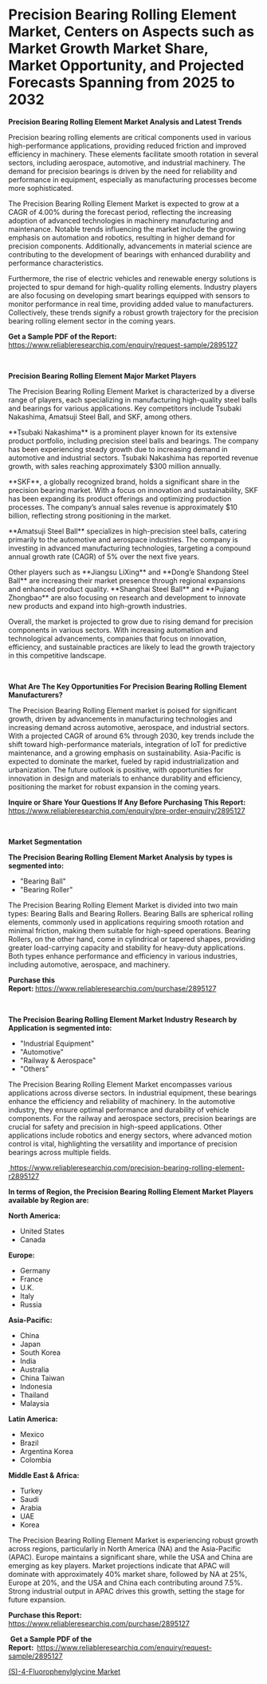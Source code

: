 <p><h1>Precision Bearing Rolling Element Market, Centers on Aspects such as Market Growth Market Share, Market Opportunity, and Projected Forecasts Spanning from 2025 to 2032</h1></p><p><strong>Precision Bearing Rolling Element Market Analysis and Latest Trends</strong></p>
<p><p>Precision bearing rolling elements are critical components used in various high-performance applications, providing reduced friction and improved efficiency in machinery. These elements facilitate smooth rotation in several sectors, including aerospace, automotive, and industrial machinery. The demand for precision bearings is driven by the need for reliability and performance in equipment, especially as manufacturing processes become more sophisticated.</p><p>The Precision Bearing Rolling Element Market is expected to grow at a CAGR of 4.00% during the forecast period, reflecting the increasing adoption of advanced technologies in machinery manufacturing and maintenance. Notable trends influencing the market include the growing emphasis on automation and robotics, resulting in higher demand for precision components. Additionally, advancements in material science are contributing to the development of bearings with enhanced durability and performance characteristics.</p><p>Furthermore, the rise of electric vehicles and renewable energy solutions is projected to spur demand for high-quality rolling elements. Industry players are also focusing on developing smart bearings equipped with sensors to monitor performance in real time, providing added value to manufacturers. Collectively, these trends signify a robust growth trajectory for the precision bearing rolling element sector in the coming years.</p></p>
<p><strong>Get a Sample PDF of the Report:&nbsp;</strong> <a href="https://www.reliableresearchiq.com/enquiry/request-sample/2895127?utm_campaign=3116&utm_medium=2&utm_source=Github&utm_content=ia&utm_term=15032025&utm_id=precision-bearing-rolling-element">https://www.reliableresearchiq.com/enquiry/request-sample/2895127</a></p>
<p>&nbsp;</p>
<p><strong>Precision Bearing Rolling Element Major Market Players</strong></p>
<p><p>The Precision Bearing Rolling Element Market is characterized by a diverse range of players, each specializing in manufacturing high-quality steel balls and bearings for various applications. Key competitors include Tsubaki Nakashima, Amatsuji Steel Ball, and SKF, among others.</p><p>**Tsubaki Nakashima** is a prominent player known for its extensive product portfolio, including precision steel balls and bearings. The company has been experiencing steady growth due to increasing demand in automotive and industrial sectors. Tsubaki Nakashima has reported revenue growth, with sales reaching approximately $300 million annually.</p><p>**SKF**, a globally recognized brand, holds a significant share in the precision bearing market. With a focus on innovation and sustainability, SKF has been expanding its product offerings and optimizing production processes. The company’s annual sales revenue is approximately $10 billion, reflecting strong positioning in the market.</p><p>**Amatsuji Steel Ball** specializes in high-precision steel balls, catering primarily to the automotive and aerospace industries. The company is investing in advanced manufacturing technologies, targeting a compound annual growth rate (CAGR) of 5% over the next five years.</p><p>Other players such as **Jiangsu LiXing** and **Dong’e Shandong Steel Ball** are increasing their market presence through regional expansions and enhanced product quality. **Shanghai Steel Ball** and **Pujiang Zhongbao** are also focusing on research and development to innovate new products and expand into high-growth industries.</p><p>Overall, the market is projected to grow due to rising demand for precision components in various sectors. With increasing automation and technological advancements, companies that focus on innovation, efficiency, and sustainable practices are likely to lead the growth trajectory in this competitive landscape.</p></p>
<p>&nbsp;</p>
<p><strong>What Are The Key Opportunities For Precision Bearing Rolling Element Manufacturers?</strong></p>
<p><p>The Precision Bearing Rolling Element market is poised for significant growth, driven by advancements in manufacturing technologies and increasing demand across automotive, aerospace, and industrial sectors. With a projected CAGR of around 6% through 2030, key trends include the shift toward high-performance materials, integration of IoT for predictive maintenance, and a growing emphasis on sustainability. Asia-Pacific is expected to dominate the market, fueled by rapid industrialization and urbanization. The future outlook is positive, with opportunities for innovation in design and materials to enhance durability and efficiency, positioning the market for robust expansion in the coming years.</p></p>
<p><strong>Inquire or Share Your Questions If Any Before Purchasing This Report:</strong> <a href="https://www.reliableresearchiq.com/enquiry/pre-order-enquiry/2895127?utm_campaign=3116&utm_medium=2&utm_source=Github&utm_content=ia&utm_term=15032025&utm_id=precision-bearing-rolling-element">https://www.reliableresearchiq.com/enquiry/pre-order-enquiry/2895127</a></p>
<p>&nbsp;</p>
<p><strong>Market Segmentation</strong></p>
<p><strong>The Precision Bearing Rolling Element Market Analysis by types is segmented into:</strong></p>
<p><ul><li>"Bearing Ball"</li><li>"Bearing Roller"</li></ul></p>
<p><p>The Precision Bearing Rolling Element Market is divided into two main types: Bearing Balls and Bearing Rollers. Bearing Balls are spherical rolling elements, commonly used in applications requiring smooth rotation and minimal friction, making them suitable for high-speed operations. Bearing Rollers, on the other hand, come in cylindrical or tapered shapes, providing greater load-carrying capacity and stability for heavy-duty applications. Both types enhance performance and efficiency in various industries, including automotive, aerospace, and machinery.</p></p>
<p><strong>Purchase this Report:&nbsp;</strong><a href="https://www.reliableresearchiq.com/purchase/2895127?utm_campaign=3116&utm_medium=2&utm_source=Github&utm_content=ia&utm_term=15032025&utm_id=precision-bearing-rolling-element">https://www.reliableresearchiq.com/purchase/2895127</a></p>
<p>&nbsp;</p>
<p><strong>The Precision Bearing Rolling Element Market Industry Research by Application is segmented into:</strong></p>
<p><ul><li>"Industrial Equipment"</li><li>"Automotive"</li><li>"Railway & Aerospace"</li><li>"Others"</li></ul></p>
<p><p>The Precision Bearing Rolling Element Market encompasses various applications across diverse sectors. In industrial equipment, these bearings enhance the efficiency and reliability of machinery. In the automotive industry, they ensure optimal performance and durability of vehicle components. For the railway and aerospace sectors, precision bearings are crucial for safety and precision in high-speed applications. Other applications include robotics and energy sectors, where advanced motion control is vital, highlighting the versatility and importance of precision bearings across multiple fields.</p></p>
<p><a href="https://www.reliableresearchiq.com/precision-bearing-rolling-element-r2895127?utm_campaign=3116&utm_medium=2&utm_source=Github&utm_content=ia&utm_term=15032025&utm_id=precision-bearing-rolling-element">&nbsp;https://www.reliableresearchiq.com/precision-bearing-rolling-element-r2895127</a></p>
<p><strong>In terms of Region, the Precision Bearing Rolling Element Market Players available by Region are:</strong></p>
<p>
    <p> <strong> North America: </strong>
        <ul>
            <li>United States</li>
            <li>Canada</li>
        </ul>
        </p> 
    <p> <strong> Europe: </strong>
        <ul>
            <li>Germany</li>
            <li>France</li>
            <li>U.K.</li>
            <li>Italy</li>
            <li>Russia</li>
        </ul>
        </p> 
    <p> <strong> Asia-Pacific: </strong>
        <ul>
            <li>China</li>
            <li>Japan</li>
            <li>South Korea</li>
            <li>India</li>
            <li>Australia</li>
            <li>China Taiwan</li>
            <li>Indonesia</li>
            <li>Thailand</li>
            <li>Malaysia</li>
        </ul>
        </p> 
    <p> <strong> Latin America: </strong>
        <ul>
            <li>Mexico</li>
            <li>Brazil</li>
            <li>Argentina Korea</li>
            <li>Colombia</li>
        </ul>
        </p> 
    <p> <strong> Middle East & Africa: </strong>
        <ul>
            <li>Turkey</li>
            <li>Saudi</li>
            <li>Arabia</li>
            <li>UAE</li>
            <li>Korea</li>
        </ul>
    </p>
    </p>
<p><p>The Precision Bearing Rolling Element Market is experiencing robust growth across regions, particularly in North America (NA) and the Asia-Pacific (APAC). Europe maintains a significant share, while the USA and China are emerging as key players. Market projections indicate that APAC will dominate with approximately 40% market share, followed by NA at 25%, Europe at 20%, and the USA and China each contributing around 7.5%. Strong industrial output in APAC drives this growth, setting the stage for future expansion.</p></p>
<p><strong>Purchase this Report: </strong><a href="https://www.reliableresearchiq.com/purchase/2895127?utm_campaign=3116&utm_medium=2&utm_source=Github&utm_content=ia&utm_term=15032025&utm_id=precision-bearing-rolling-element">https://www.reliableresearchiq.com/purchase/2895127</a></p>
<p>&nbsp;<strong>Get a Sample PDF of the Report:&nbsp;&nbsp;</strong><a href="https://www.reliableresearchiq.com/enquiry/request-sample/2895127?utm_campaign=3116&utm_medium=2&utm_source=Github&utm_content=ia&utm_term=15032025&utm_id=precision-bearing-rolling-element">https://www.reliableresearchiq.com/enquiry/request-sample/2895127</a></p>
<p><strong></strong></p>
<p><p><a href="https://github.com/ivvrgibi/Market-Research-Report-List-1/blob/main/s-4-fluorophenylglycine-market.md?utm_campaign=3116&utm_medium=2&utm_source=Github&utm_content=ia&utm_term=15032025&utm_id=precision-bearing-rolling-element">(S)-4-Fluorophenylglycine Market</a></p></p>